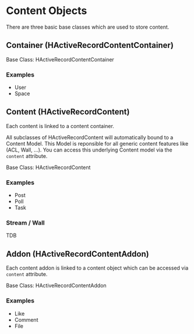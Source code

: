 Content Objects
===============

There are three basic base classes which are used to store content.


Container (HActiveRecordContentContainer)
-----------------------------------------

Base Class: HActiveRecordContentContainer

### Examples
* User
* Space

Content (HActiveRecordContent)
------------------------------

Each content is linked to a content container.

All subclasses of HActiveRecordContent will automatically bound to a Content 
Model. This Model is reponsible for all generic content features like (ACL,
Wall, ...). You can access this underlying Content model via the ``content`` attribute.

Base Class: HActiveRecordContent

### Examples
* Post
* Poll
* Task

### Stream / Wall

TDB




Addon (HActiveRecordContentAddon)
---------------------------------

Each content addon is linked to a content object which can be accessed via
``content`` attribute.

Base Class: HActiveRecordContentAddon

### Examples
* Like
* Comment
* File
